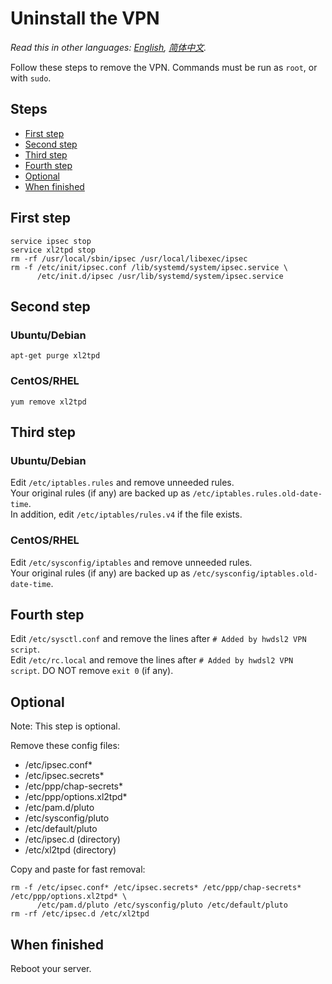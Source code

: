 ﻿# Uninstall the VPN

*Read this in other languages: [English](uninstall.md), [简体中文](uninstall-zh.md).*

Follow these steps to remove the VPN. Commands must be run as `root`, or with `sudo`.

## Steps

* [First step](#first-step)
* [Second step](#second-step)
* [Third step](#third-step)
* [Fourth step](#fourth-step)
* [Optional](#optional)
* [When finished](#when-finished)

## First step

```
service ipsec stop
service xl2tpd stop
rm -rf /usr/local/sbin/ipsec /usr/local/libexec/ipsec
rm -f /etc/init/ipsec.conf /lib/systemd/system/ipsec.service \
      /etc/init.d/ipsec /usr/lib/systemd/system/ipsec.service
```

## Second step

### Ubuntu/Debian

`apt-get purge xl2tpd`

### CentOS/RHEL

`yum remove xl2tpd`

## Third step

### Ubuntu/Debian

Edit `/etc/iptables.rules` and remove unneeded rules.   
Your original rules (if any) are backed up as `/etc/iptables.rules.old-date-time`.   
In addition, edit `/etc/iptables/rules.v4` if the file exists.   

### CentOS/RHEL

Edit `/etc/sysconfig/iptables` and remove unneeded rules.   
Your original rules (if any) are backed up as `/etc/sysconfig/iptables.old-date-time`.   

## Fourth step

Edit `/etc/sysctl.conf` and remove the lines after `# Added by hwdsl2 VPN script`.   
Edit `/etc/rc.local` and remove the lines after `# Added by hwdsl2 VPN script`. DO NOT remove `exit 0` (if any).

## Optional

Note: This step is optional.

Remove these config files:

* /etc/ipsec.conf*
* /etc/ipsec.secrets*
* /etc/ppp/chap-secrets*
* /etc/ppp/options.xl2tpd*
* /etc/pam.d/pluto
* /etc/sysconfig/pluto
* /etc/default/pluto
* /etc/ipsec.d (directory)
* /etc/xl2tpd (directory)

Copy and paste for fast removal:

```
rm -f /etc/ipsec.conf* /etc/ipsec.secrets* /etc/ppp/chap-secrets* /etc/ppp/options.xl2tpd* \
      /etc/pam.d/pluto /etc/sysconfig/pluto /etc/default/pluto
rm -rf /etc/ipsec.d /etc/xl2tpd
```

## When finished

Reboot your server.
